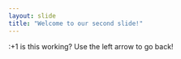 ```yaml
---
layout: slide
title: "Welcome to our second slide!"
---
```

:+1 is this working?
Use the left arrow to go back!
